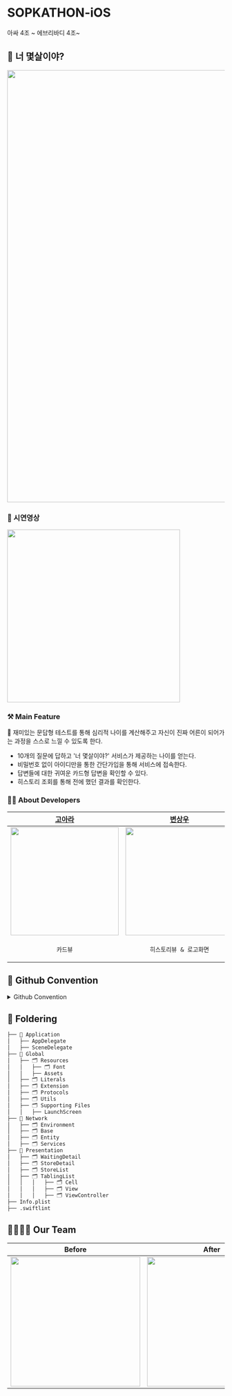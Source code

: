 # SOPKATHON-iOS
아싸 4조 ~ 에브리바디 4조~

## 🙌 너 몇살이야?
<img src = "https://github.com/DO-SOPT-SOPKATHON-iOS4/SOPKATHON-iOS/assets/79412889/0dec06ee-82fb-4472-b543-27412c8b2aca" width = "1000">

### 📱 시연영상

<img src = "https://github.com/DO-SOPT-SOPKATHON-iOS4/SOPKATHON-iOS/assets/79412889/943e5e98-d614-4baf-95c4-95db5764586d" width = "400">


### ⚒️ Main Feature
🍏 재미있는 문답형 테스트를 통해 심리적 나이를 계산해주고 자신이 진짜 어른이 되어가는 과정을 스스로 느낄 수 있도록 한다.
- 10개의 질문에 답하고 '너 몇살이야?' 서비스가 제공하는 나이를 얻는다.
- 비밀번호 없이 아이디만을 통한 간단가입을 통해 서비스에 접속한다.
- 답변들에 대한 귀여운 카드형 답변을 확인할 수 있다.
- 히스토리 조회를 통해 전에 했던 결과를 확인한다.

### 👩‍💻 About Developers
| [고아라](https://github.com/ahra1221) | [변상우](https://github.com/boogios) | [윤희슬](https://github.com/seuriseuljjeok)| [이우제](https://github.com/leewoojye)|
| --- | --- | --- | --- |
| <img src = "https://github.com/DO-SOPT-SOPKATHON-iOS4/SOPKATHON-iOS/assets/79412889/64bfaf67-9eee-4f7d-a0a0-c8fe692bc2a8" width = "250" height = "250">| <img src =  "https://github.com/DO-SOPT-SOPKATHON-iOS4/SOPKATHON-iOS/assets/79412889/ad8c473a-a87c-42e4-abcb-01c294d5a55c" width = "250"  height = "250"> | <img src = "https://github.com/DO-SOPT-SOPKATHON-iOS4/SOPKATHON-iOS/assets/79412889/075cecf4-143c-4a39-99d5-1a311b4cc5c9" width = "250"  height = "250"> | <img src = "https://github.com/DO-SOPT-SOPKATHON-iOS4/SOPKATHON-iOS/assets/79412889/f74e2d40-d647-443f-960b-f2e3e32c72d3" width = "250"  height = "250"> |
|<p align = "center">`카드뷰`|<p align = "center">`히스토리뷰 & 로고화면`|<p align = "center">`온보딩뷰 & 홈뷰`|<p align = "center">`질문뷰`|

## 🍏 Github Convention
<details>
  <summary>Github Convention</summary>
  <div markdown="1">
    <ul>
      <li>[Feat]: 새로운 기능 구현</li>
      <li>[Fix]: 버그, 오류 해결, 코드 수정</li>
      <li>[Add]: Feat 이외의 부수적인 코드 추가, 라이브러리 추가, 새로운 View 생성</li>
      <li>[Del]: 쓸모없는 코드, 주석 삭제</li>
      <li>[Refactor]: 전면 수정이 있을 때 사용합니다</li>
      <li>[Remove]: 파일 삭제</li>
      <li>[Chore]: 그 이외의 잡일/ 버전 코드 수정, 패키지 구조 변경, 파일 이동, 파일이름 변경</li>
      <li>[Merge]: #이슈번호 - 머지</li>
      <li>[Setting] : 프로젝트 세팅</li>
    </ul>
  </div>
</details>

## 📂 Foldering
```bash
├── 📁 Application
│   ├── AppDelegate
│   ├── SceneDelegate
├── 📁 Global
│   ├── 🗂️ Resources
│   │   ├── 🗂️ Font
│   │   ├── Assets
│   ├── 🗂️ Literals
│   ├── 🗂️ Extension
│   ├── 🗂️ Protocols
│   ├── 🗂️ Utils
│   ├── 🗂️ Supporting Files
│   │   ├── LaunchScreen
├── 📁 Network
│   ├── 🗂️ Environment
│   ├── 🗂️ Base
│   ├── 🗂️ Entity
│   ├── 🗂️ Services
├── 📁 Presentation
│   ├── 🗂️ WaitingDetail
│   ├── 🗂️ StoreDetail
│   ├── 🗂️ StoreList
│   ├── 🗂️ TablingList
│   │   │   ├── 🗂️ Cell
│   │   │   ├── 🗂️ View
│   │   │   ├── 🗂️ ViewController
├── Info.plist
├── .swiftlint
```

## 👨‍👩‍👧‍👦 Our Team
| Before | After |
| --- | --- |
| <img src = "https://github.com/DO-SOPT-SOPKATHON-iOS4/SOPKATHON-iOS/assets/79412889/dd12284e-5030-4ce7-abea-4d9d2b38f8b7" width = "300"> | <img src = "https://github.com/DO-SOPT-SOPKATHON-iOS4/SOPKATHON-iOS/assets/59056821/01456f09-6425-44d5-8fb0-c1c6aac4c8e9" width = "300"> |
